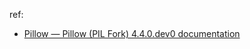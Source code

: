 

ref:

- [Pillow — Pillow (PIL Fork) 4.4.0.dev0 documentation](http://pillow.readthedocs.io/en/latest/)
